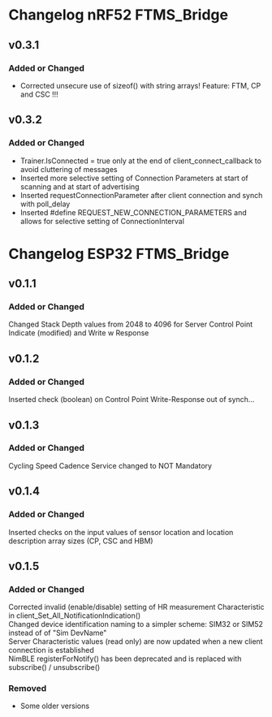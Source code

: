 # Changelog nRF52 FTMS_Bridge

## v0.3.1
### Added or Changed
- Corrected unsecure use of sizeof() with string arrays! Feature: FTM, CP and CSC !!!

## v0.3.2
### Added or Changed
- Trainer.IsConnected = true only at the end of client_connect_callback to avoid cluttering of messages
- Inserted more selective setting of Connection Parameters at start of scanning and at start of advertising
- Inserted requestConnectionParameter after client connection and synch with poll_delay
- Inserted #define REQUEST_NEW_CONNECTION_PARAMETERS and allows for selective setting of ConnectionInterval

# Changelog ESP32 FTMS_Bridge

## v0.1.1
### Added or Changed
Changed Stack Depth values from 2048 to 4096 for Server Control Point Indicate (modified) and Write w Response

## v0.1.2
### Added or Changed
Inserted check (boolean) on Control Point Write-Response out of synch...

## v0.1.3
### Added or Changed
Cycling Speed Cadence Service changed to NOT Mandatory

## v0.1.4
### Added or Changed
Inserted checks on the input values of sensor location and location description array sizes (CP, CSC and HBM)

## v0.1.5
### Added or Changed
Corrected invalid (enable/disable) setting of HR measurement Characteristic in client_Set_All_NotificationIndication()<br>
Changed device identification naming to a simpler scheme: SIM32 or SIM52 instead of  of "Sim DevName"<br>
Server Characteristic values (read only) are now updated when a new client connection is established<br>
NimBLE registerForNotify() has been deprecated and is replaced with subscribe() / unsubscribe()<br>

### Removed
- Some older versions
